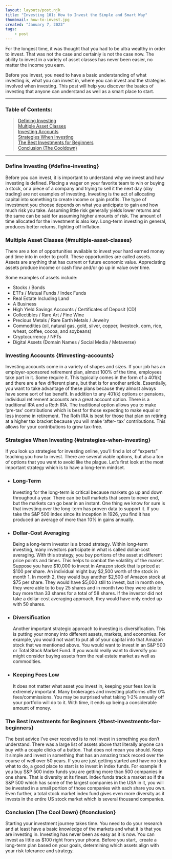 ```yaml
---
layout: layouts/post.njk
title: "Investing 101: How to Invest the Simple and Smart Way"
thumbnail: how-to-invest.jpg
created: "January 7, 2023"
tags:
    - post
---
```


For the longest time, it was thought that you had to be ultra wealthy in order to invest. That was not
the case and certainly is not the case now. The ability to invest in a variety of asset classes has never
been easier, no matter the income you earn.

Before you invest, you need to have a basic understanding of what investing is, what you can invest in,
where you can invest and the strategies involved when investing.
This post will help you discover the basics of investing that anyone can understand as well as a smart
place to start.

---

### Table of Contents:

> [Defining Investing](#define-investing)  
[Multiple Asset Classes](#multiple-asset-classes)  
[Investing Accounts](#investing-accounts)  
[Strategies When Investing](#strategies-when-investing)  
[The Best Investments for Beginners](#best-investments-for-beginners)  
[Conclusion (The Cooldown)](#conclusion)

---

### Define Investing {#define-investing}

Before you can invest, it is important to understand why we invest and how investing is defined. Placing
a wager on your favorite team to win or buying a stock, or a piece of a company and trying to sell it the
next day (day trading) are not examples of investing. Investing is the act of allocating capital into
something to create income or gain profits. The type of investment you choose depends on what you
anticipate to gain and how much risk you take. Assuming little risk generally yields lower returns and the
same can be said for assuming higher amounts of risk. The amount of time allocated for the investment
is also key. Long-term investing in general, produces better returns, fighting off inflation.

### Multiple Asset Classes {#multiple-asset-classes}

There are a ton of opportunities available to invest your hard earned money and time into in order to
profit. These opportunities are called assets. Assets are anything that has current or future economic
value. Appreciating assets produce income or cash flow and/or go up in value over time.

Some examples of assets include:

- Stocks / Bonds
- ETFs / Mutual Funds / Index Funds
- Real Estate Including Land
- A Business
- High Yield Savings Accounts / Certificates of Deposit (CD)
- Collectibles / Rare Art / Fine Wine
- Precious Metals / Rare Earth Metals / Jewelry
- Commodities (oil, natural gas, gold, silver, copper, livestock, corn, rice, wheat, coffee, cocoa, and soybeans)
- Cryptocurrency / NFTs
- Digital Assets (Domain Names / Social Media / Metaverse)

### Investing Accounts {#investing-accounts}

Investing accounts come in a variety of shapes and sizes. If your job has an employer-sponsored
retirement plan, almost 100% of the time, employees take part in it. Some require it. This typically
comes in the form of a 401(k) and there are a few different plans, but that is for another article.
Essentially, you want to take advantage of these plans because they almost always have some sort of tax
benefit.
In addition to any 401(k) options or pensions, individual retirement accounts are a great account option.
There is a traditional IRA and a Roth IRA. The traditional option allows you to make ‘pre-tax’
contributions which is best for those expecting to make equal or less income in retirement.
The Roth IRA is best for those that plan on retiring at a higher tax bracket because you will make ‘after-
tax’ contributions. This allows for your contributions to grow tax-free.

### Strategies When Investing {#strategies-when-investing}

If you look up strategies for investing online, you’ll find a lot of “experts” teaching you how to invest.
There are several viable options, but also a ton of options that you want to avoid like the plague. Let’s
first look at the most important strategy which is to have a long-term mindset.

- ### Long-Term

    Investing for the long-term is critical because markets go up and down throughout a year. There can be
    bull markets that seem to never end, but the markets can go bear in an instant. One thing we know for
    sure is that investing over the long-term has proven data to support it. If you take the S&P 500 index
    since its inception in 1926, you find it has produced an average of more than 10% in gains annually.

- ### Dollar-Cost Averaging

    Being a long-term investor is a broad strategy. Within long-term investing, many investors participate in
    what is called dollar-cost averaging. With this strategy, you buy portions of the asset at different price
    points and times. This helps to combat the volatility of the market.
    Suppose you have $10,000 to invest in Amazon stock that is priced at $100 per share. An individual
    might buy $2,500 worth of the stock in month 1. In month 2, they would buy another $2,500 of Amazon
    stock at $75 per share. They would have $5,000 still to invest, but in month one, they were able to to
    buy 25 shares and in month two they were able to buy more than 33 shares for a total of 58 shares. If
    the investor did not take a dollar-cost averaging approach, they would have only ended up with 50
    shares.

- ### Diversification

    Another important strategic approach to investing is diversification. This is putting your money into
    different assets, markets, and economies. For example, you would not want to put all of your capital
    into that Amazon stock that we mentioned above. You would want to invest in an S&amp;P 500 or Total
    Stock Market Fund. If you would really want to diversify you might consider buying assets from the real
    estate market as well as commodities.

- ### Keeping Fees Low

    It does not matter what asset you invest in, keeping your fees low is extremely important. Many
    brokerages and investing platforms offer 0% fees/commissions. You may be surprised what taking 1-2%
    annually off your portfolio will do to it. With time, it ends up being a considerable amount of money.

### The Best Investments for Beginners {#best-investments-for-beginners}

The best advice I’ve ever received is to not invest in something you don’t understand. There was a large
list of assets above that literally anyone can buy with a couple clicks of a button. That does not mean
you should. Keep it simple and invest in something that has an amazing track record over the course of
well over 50 years.
If you are just getting started and have no idea what to do, a good place to start is to invest in index
funds. For example if you buy S&amp;P 500 index funds you are getting more than 500 companies in one
share. That is diversity at its finest. Index funds track a market so if the S&amp;P 500 which has some of the
largest companies in the USA in it, you will be invested in a small portion of those companies with each
share you own. Even further, a total stock market index fund gives even more diversity as it invests in
the entire US stock market which is several thousand companies.

### Conclusion (The Cool Down) {#conclusion}

Starting your investment journey takes time. You need to do your research and at least have a basic
knowledge of the markets and what it is that you are investing in. Investing has never been as easy as it
is now. You can invest as little as $100 right from your phone. Before you start,  create a long-term plan
based on your goals, determining which assets align with your risk tolerance and strategy.